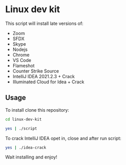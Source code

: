 # Linux dev kit

This script will install late versions of:
* Zoom
* SFDX
* Skype
* Nodejs
* Chrome
* VS Code
* Flameshot
* Counter Strike Source
* IntelliJ IDEA 2021.2.3 + Crack
* Illuminated Cloud for Idea + Crack


## Usage
To install clone this repository:

```bash
cd linux-dev-kit
```
```bash
yes | ./script
```

To crack IntelliJ IDEA opet in, close and after run script: 
```bash
yes | ./idea-crack
```

Wait installing and enjoy!